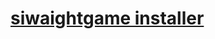 # [siwaightgame installer](https://drive.google.com/file/d/1HGVWKEF5ojUJRpSXt1l7ekPa8QEiKNxW/view?usp=sharing)
